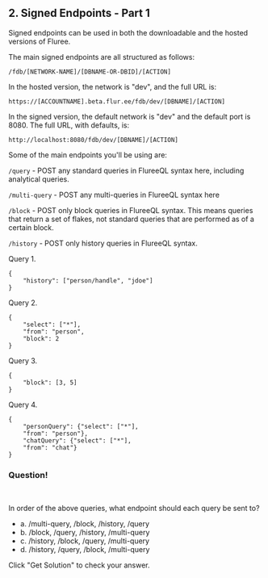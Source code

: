 ## 2. Signed Endpoints - Part 1

Signed endpoints can be used in both the downloadable and the hosted versions of Fluree. 

The main signed endpoints are all structured as follows:

```
/fdb/[NETWORK-NAME]/[DBNAME-OR-DBID]/[ACTION]
```

In the hosted version, the network is "dev", and the full URL is:

```
https://[ACCOUNTNAME].beta.flur.ee/fdb/dev/[DBNAME]/[ACTION]
```

In the signed version, the default network is "dev" and the default port is 8080. The full URL, with defaults, is: 

```
http://localhost:8080/fdb/dev/[DBNAME]/[ACTION]
```

Some of the main endpoints you'll be using are:

`/query` - POST any standard queries in FlureeQL syntax here, including analytical queries. 

`/multi-query` - POST any multi-queries in FlureeQL syntax here

`/block` - POST only block queries in FlureeQL syntax. This means queries that return a set of flakes, not standard queries that are performed as of a certain block. 

`/history` - POST only history queries in FlureeQL syntax. 

Query 1. 

```
{
    "history": ["person/handle", "jdoe"]
}
```

Query 2.

```
{
    "select": ["*"],
    "from": "person",
    "block": 2
}
```

Query 3. 

```
{
    "block": [3, 5]
}
```

Query 4. 

```
{
    "personQuery": {"select": ["*"],
    "from": "person"},
    "chatQuery": {"select": ["*"],
    "from": "chat"}
}
```

<div class="challenge">
<h3>Question!</h3>
<br/>
<p>In order of the above queries, what endpoint should each query be sent to?</p>
<ul>
    <li>a. /multi-query, /block, /history, /query </li>
    <li>b.  /block, /query, /history,  /multi-query </li>
    <li>c. /history, /block, /query,  /multi-query</li>
    <li>d. /history, /query, /block,  /multi-query</li>
</ul>
<p>Click "Get Solution" to check your answer. </p>
</div>
<br/>
<br/>

